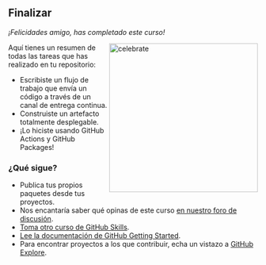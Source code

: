 <!--
  <<< Notas del autor: Finalizar >>>
  Revisa lo que aprendimos, solicita comentarios, proporciona los siguientes pasos.
-->

## Finalizar

_¡Felicidades amigo, has completado este curso!_

<img src=https://octodex.github.com/images/collabocats.jpg alt=celebrate width=300 align=right>

Aquí tienes un resumen de todas las tareas que has realizado en tu repositorio:

- Escribiste un flujo de trabajo que envía un código a través de un canal de entrega continua.
- Construiste un artefacto totalmente desplegable.
- ¡Lo hiciste usando GitHub Actions y GitHub Packages!

### ¿Qué sigue?

- Publica tus propios paquetes desde tus proyectos.
- Nos encantaría saber qué opinas de este curso [en nuestro foro de discusión](https://github.com/orgs/skills/discussions/categories/publish-packages).
- [Toma otro curso de GitHub Skills](https://github.com/skills).
- [Lee la documentación de GitHub Getting Started](https://docs.github.com/en/get-started).
- Para encontrar proyectos a los que contribuir, echa un vistazo a [GitHub Explore](https://github.com/explore).
